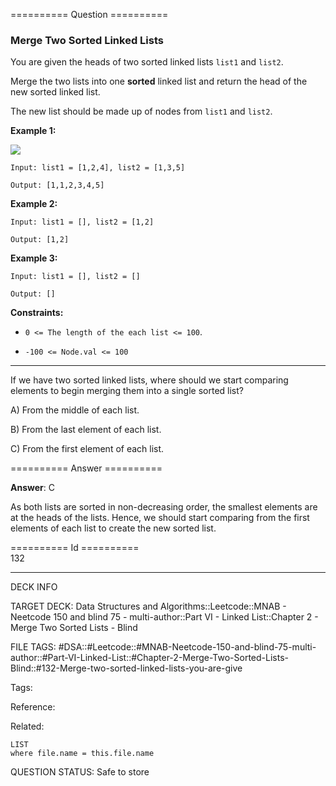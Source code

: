 ========== Question ==========  

### Merge Two Sorted Linked Lists

You are given the heads of two sorted linked lists `list1` and `list2`.

Merge the two lists into one **sorted** linked list and return the head of the new sorted linked list.

The new list should be made up of nodes from `list1` and `list2`.

**Example 1:**

![](https://imagedelivery.net/CLfkmk9Wzy8_9HRyug4EVA/51adfea9-493a-4abb-ece7-fbb359d1c800/public)

```
Input: list1 = [1,2,4], list2 = [1,3,5]

Output: [1,1,2,3,4,5]
```

**Example 2:**

```
Input: list1 = [], list2 = [1,2]

Output: [1,2]
```

**Example 3:**

```
Input: list1 = [], list2 = []

Output: []
```

**Constraints:**

-   `0 <= The length of the each list <= 100`.

-   `-100 <= Node.val <= 100`

---

If we have two sorted linked lists, where should we start comparing elements to begin merging them into a single sorted list?

A) From the middle of each list.

B) From the last element of each list.

C) From the first element of each list.  

========== Answer ==========  

**Answer**: C

As both lists are sorted in non-decreasing order, the smallest elements are at the heads of the lists. Hence, we should start comparing from the first elements of each list to create the new sorted list.

========== Id ==========  
132

---

DECK INFO

TARGET DECK: Data Structures and Algorithms::Leetcode::MNAB - Neetcode 150 and blind 75 - multi-author::Part VI - Linked List::Chapter 2 - Merge Two Sorted Lists - Blind

FILE TAGS: #DSA::#Leetcode::#MNAB-Neetcode-150-and-blind-75-multi-author::#Part-VI-Linked-List::#Chapter-2-Merge-Two-Sorted-Lists-Blind::#132-Merge-two-sorted-linked-lists-you-are-give

Tags:

Reference:

Related:

```dataview
LIST
where file.name = this.file.name
```

QUESTION STATUS: Safe to store
